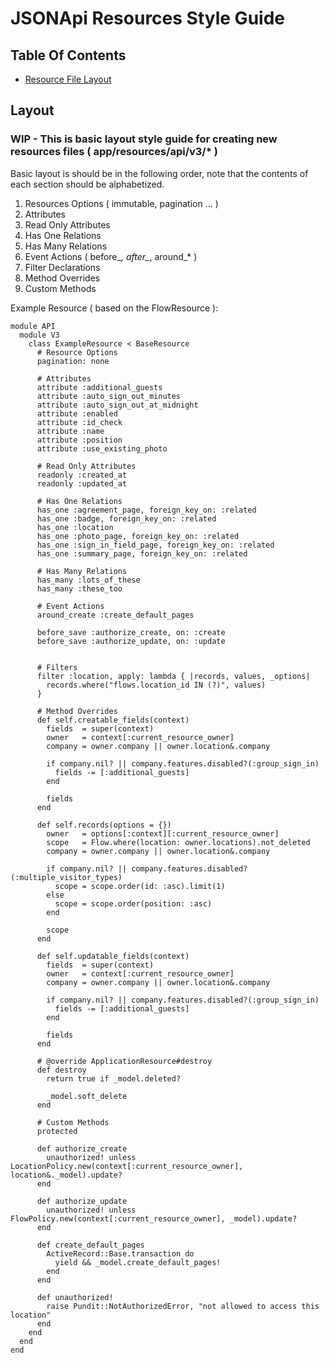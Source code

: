 # JSONApi Resources Style Guide

## Table Of Contents

* [Resource File Layout](#layout)

## Layout

### WIP - This is basic layout style guide for creating new resources files ( app/resources/api/v3/* )

Basic layout is should be in the following order, note that the contents of each section should be alphabetized.

1. Resources Options ( immutable, pagination ... )
1. Attributes
1. Read Only Attributes
1. Has One Relations
1. Has Many Relations
1. Event Actions ( before_*, after_*, around_* )
1. Filter Declarations
1. Method Overrides
1. Custom Methods


Example Resource ( based on the FlowResource ):

```
module API
  module V3
    class ExampleResource < BaseResource
      # Resource Options
      pagination: none

      # Attributes
      attribute :additional_guests
      attribute :auto_sign_out_minutes
      attribute :auto_sign_out_at_midnight
      attribute :enabled
      attribute :id_check
      attribute :name
      attribute :position
      attribute :use_existing_photo

      # Read Only Attributes
      readonly :created_at
      readonly :updated_at

      # Has One Relations
      has_one :agreement_page, foreign_key_on: :related
      has_one :badge, foreign_key_on: :related
      has_one :location
      has_one :photo_page, foreign_key_on: :related
      has_one :sign_in_field_page, foreign_key_on: :related
      has_one :summary_page, foreign_key_on: :related

      # Has Many Relations
      has_many :lots_of_these
      has_many :these_too

      # Event Actions
      around_create :create_default_pages

      before_save :authorize_create, on: :create
      before_save :authorize_update, on: :update


      # Filters
      filter :location, apply: lambda { |records, values, _options|
        records.where("flows.location_id IN (?)", values)
      }

      # Method Overrides
      def self.creatable_fields(context)
        fields  = super(context)
        owner   = context[:current_resource_owner]
        company = owner.company || owner.location&.company

        if company.nil? || company.features.disabled?(:group_sign_in)
          fields -= [:additional_guests]
        end

        fields
      end

      def self.records(options = {})
        owner   = options[:context][:current_resource_owner]
        scope   = Flow.where(location: owner.locations).not_deleted
        company = owner.company || owner.location&.company

        if company.nil? || company.features.disabled?(:multiple_visitor_types)
          scope = scope.order(id: :asc).limit(1)
        else
          scope = scope.order(position: :asc)
        end

        scope
      end

      def self.updatable_fields(context)
        fields  = super(context)
        owner   = context[:current_resource_owner]
        company = owner.company || owner.location&.company

        if company.nil? || company.features.disabled?(:group_sign_in)
          fields -= [:additional_guests]
        end

        fields
      end

      # @override ApplicationResource#destroy
      def destroy
        return true if _model.deleted?

        _model.soft_delete
      end

      # Custom Methods
      protected

      def authorize_create
        unauthorized! unless LocationPolicy.new(context[:current_resource_owner], location&._model).update?
      end

      def authorize_update
        unauthorized! unless FlowPolicy.new(context[:current_resource_owner], _model).update?
      end

      def create_default_pages
        ActiveRecord::Base.transaction do
          yield && _model.create_default_pages!
        end
      end

      def unauthorized!
        raise Pundit::NotAuthorizedError, "not allowed to access this location"
      end
    end
  end
end
```